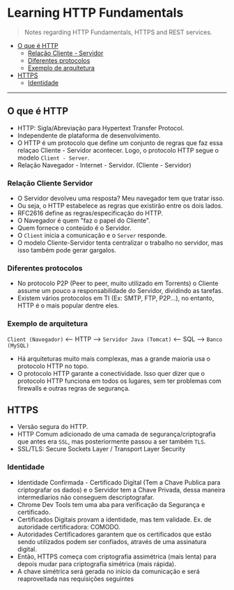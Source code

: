 # Learning HTTP Fundamentals

> Notes regarding HTTP Fundamentals, HTTPS and REST services.

* [O que é HTTP](#o-que-e-http)
  * [Relação Cliente - Servidor](#relacao-cliente-servidor)
  * [Diferentes protocolos](#diferentes-protocolos)
  * [Exemplo de arquitetura](#exemplo-de-arquitetura)
* [HTTPS](#https)
  * [Identidade](#identidade)

---


## O que é HTTP

* HTTP: Sigla/Abreviação para Hypertext Transfer Protocol.
* Independente de plataforma de desenvolvimento.
* O HTTP é um protocolo que define um conjunto de regras que faz essa relaçao Cliente - Servidor acontecer. Logo, o protocolo HTTP segue o modelo `Client - Server`.
* Relação Navegador - Internet - Servidor. (Cliente - Servidor)

### Relação Cliente Servidor

* O Servidor devolveu uma resposta? Meu navegador tem que tratar isso.
* Ou seja, o HTTP estabelece as regras que existirão entre os dois lados.
* RFC2616 define as regras/especificação do HTTP.
* O Navegador é quem "faz o papel do Cliente".
* Quem fornece o conteúdo é o Servidor.
* O `Client` inicia a comunicação e o `Server` responde.
* O modelo Cliente-Servidor tenta centralizar o trabalho no servidor, mas isso também pode gerar gargalos.

### Diferentes protocolos

* No protocolo P2P (Peer to peer, muito utilizado em Torrents) o Cliente assume um pouco a responsabilidade do Servidor, dividindo as tarefas.
* Existem vários protocolos em TI (Ex: SMTP, FTP, P2P...), no entanto, HTTP é o mais popular dentre eles.

### Exemplo de arquitetura

`Client (Navegador)` <-- HTTP --> `Servidor Java (Tomcat)` <-- SQL --> `Banco (MySQL)`

* Há arquiteturas muito mais complexas, mas a grande maioria usa o protocolo HTTP no topo.
* O protocolo HTTP garante a conectividade. Isso quer dizer que o protocolo HTTP funciona em todos os lugares, sem ter problemas com firewalls e outras regras de segurança.

## HTTPS

* Versão segura do HTTP.
* HTTP Comum adicionado de uma camada de segurança/criptografia que antes era `SSL`, mas posteriormente passou a ser também `TLS`.
* SSL/TLS: Secure Sockets Layer / Transport Layer Security

### Identidade

* Identidade Confirmada - Certificado Digital (Tem a Chave Publica para criptografar os dados) e o Servidor tem a Chave Privada, dessa maneira intermediarios não conseguem descriptografar.
* Chrome Dev Tools tem uma aba para verificação da Segurança e certificado.
* Certificados Digitais provam a identidade, mas tem validade. Ex. de autoridade certificadora: COMODO.
* Autoridades Certificadores garantem que os certificados que estão sendo utilizados podem ser confiados, através de uma assinatura digital.
* Então, HTTPS começa com criptografia assimétrica (mais lenta) para depois mudar para criptografia simétrica (mais rápida).
* A chave simétrica será gerada no início da comunicação e será reaproveitada nas requisições seguintes






